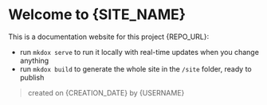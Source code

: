 # Welcome to {SITE_NAME}

This is a documentation website for this project {REPO_URL}:

* run `mkdox serve` to run it locally with real-time updates when you change anything
* run `mkdox build` to generate the whole site in the `/site` folder, ready to publish


> created on {CREATION_DATE} by {USERNAME}

